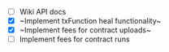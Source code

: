 - [ ] Wiki API docs
- [x] ~Implement txFunction heal functionality~
- [x] ~Implement fees for contract uploads~
- [ ] Implement fees for contract runs

